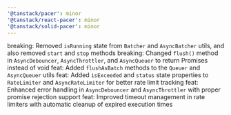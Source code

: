 ```yaml
---
'@tanstack/pacer': minor
'@tanstack/react-pacer': minor
'@tanstack/solid-pacer': minor
---
```


breaking: Removed `isRunning` state from `Batcher` and `AsyncBatcher` utils, and also removed `start` and `stop` methods
breaking: Changed `flush()` method in `AsyncDebouncer`, `AsyncThrottler`, and `AsyncQueuer` to return Promises instead of void
feat: Added `flushAsBatch` methods to the `Queuer` and `AsyncQueuer` utils
feat: Added `isExceeded` and `status` state properties to `RateLimiter` and `AsyncRateLimiter` for better rate limit tracking
feat: Enhanced error handling in `AsyncDebouncer` and `AsyncThrottler` with proper promise rejection support
feat: Improved timeout management in rate limiters with automatic cleanup of expired execution times
